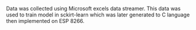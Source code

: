 Data was collected using Microsoft excels data streamer. This data was used to train model in sckirt-learn which was later generated to C language then implemented on ESP 8266.
